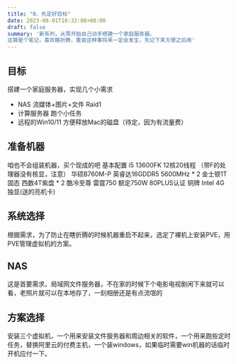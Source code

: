 ```yaml
---
title: "0、先定好目标"
date: 2023-08-01T10:32:08+08:00
draft: false
summary: '新系列，从零开始自己动手搭建一个家庭服务器。
这算是个笔记，喜欢瞎折腾，重装这种事将来一定会发生，先记下来方便之后用'
---
```




## 目标
搭建一个家庭服务器，实现几个小需求
- NAS  流媒体+图片+文件  Raid1
- 计算服务器 跑个小任务
- 远程的Win10/11 方便释放Mac的磁盘（待定，因为有流量费）


## 准备机器
咱也不会组装机器，买个现成的吧
基本配置
i5 13600FK 12核20线程 （带F的处理器没有核显，注意）
华硕B760M-P
英睿达16GDDR5 5600MHz * 2
金士顿1T固态
西数4T紫盘 * 2
酷冷至尊 雷霆750 额定750W 80PLUS认证 铜牌
Intel 4G 独显(送的亮机卡)


## 系统选择
根据需求，为了防止在瞎折腾的时候机器重启不起来，选定了裸机上安装PVE，用PVE管理虚拟机的方案。


## NAS
这是首要需求，局域网文件服务器，不在家的时候下个电影电视剧闲下来就可以看，老照片就可以在本地存了，一刻相册还是有点流氓的

## 方案选择
安装三个虚拟机，一个用来安装文件服务器和周边相关的软件，一个用来跑些定时任务，替换阿里云的付费主机，一个装windows，如果临时需要win机器的话临时开机应付一下。


